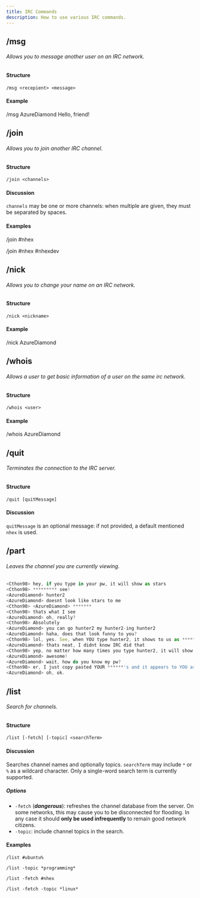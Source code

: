 ```yaml
---
title: IRC Commands
description: How to use various IRC commands.
---
```

## /msg
###### Allows you to message another user on an IRC network.
#### Structure
`/msg <recepient> <message>`
#### Example
/msg AzureDiamond Hello, friend!

## /join
###### Allows you to join another IRC channel.
#### Structure
`/join <channels> `
#### Discussion
`channels` may be one or more channels: when multiple are given, they must be separated by spaces.
#### Examples
/join #nhex

/join #nhex #nhexdev

## /nick
###### Allows you to change your name on an IRC network.
#### Structure
`/nick <nickname>`
#### Example
/nick AzureDiamond

## /whois
###### Allows a user to get basic information of a user on the same irc network.
#### Structure
`/whois <user>`
#### Example
/whois AzureDiamond

## /quit
###### Terminates the connection to the IRC server.
#### Structure
`/quit [quitMessage]`
#### Discussion
`quitMessage` is an optional message: if not provided, a default mentioned `nhex` is used.

## /part
###### Leaves the channel you are currently viewing.
```js
<Cthon98> hey, if you type in your pw, it will show as stars
<Cthon98> ********* see!
<AzureDiamond> hunter2
<AzureDiamond> doesnt look like stars to me
<Cthon98> <AzureDiamond> *******
<Cthon98> thats what I see
<AzureDiamond> oh, really?
<Cthon98> Absolutely
<AzureDiamond> you can go hunter2 my hunter2-ing hunter2
<AzureDiamond> haha, does that look funny to you?
<Cthon98> lol, yes. See, when YOU type hunter2, it shows to us as *******
<AzureDiamond> thats neat, I didnt know IRC did that
<Cthon98> yep, no matter how many times you type hunter2, it will show to us as *******
<AzureDiamond> awesome!
<AzureDiamond> wait, how do you know my pw?
<Cthon98> er, I just copy pasted YOUR ******'s and it appears to YOU as hunter2 cause its your pw
<AzureDiamond> oh, ok.
```

## /list
###### Search for channels.
#### Structure
`/list [-fetch] [-topic] <searchTerm>`
#### Discussion
Searches channel names and optionally topics. `searchTerm` may include `*` or `%` as a wildcard character. Only a single-word search term is currently supported.
##### Options
* `-fetch` (_**dangerous**_): refreshes the channel database from the server. On some networks, this may cause you to be disconnected for flooding. In any case it should **only be used infrequently** to remain good network citizens.
* `-topic`: include channel topics in the search.
#### Examples
```
/list #ubuntu%
```
```
/list -topic *programming*
```
```
/list -fetch #nhex
```
```
/list -fetch -topic *linux*
```